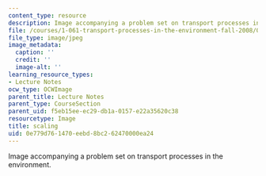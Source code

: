 ```yaml
---
content_type: resource
description: Image accompanying a problem set on transport processes in the environment.
file: /courses/1-061-transport-processes-in-the-environment-fall-2008/0e779d761470eebd8bc262470000ea24_scaling.jpg
file_type: image/jpeg
image_metadata:
  caption: ''
  credit: ''
  image-alt: ''
learning_resource_types:
- Lecture Notes
ocw_type: OCWImage
parent_title: Lecture Notes
parent_type: CourseSection
parent_uid: f5eb15ee-ec29-db1a-0157-e22a35620c38
resourcetype: Image
title: scaling
uid: 0e779d76-1470-eebd-8bc2-62470000ea24
---
```

Image accompanying a problem set on transport processes in the environment.

